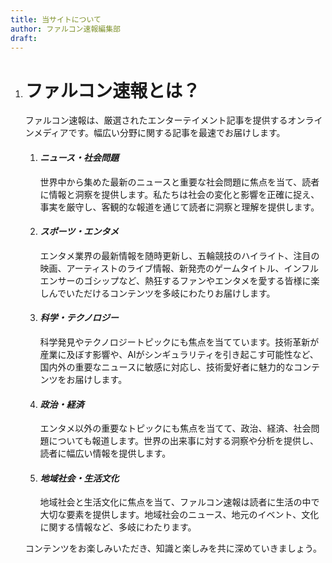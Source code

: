 ```yaml
---
title: 当サイトについて
author: ファルコン速報編集部
draft: 
---
```


1. # ファルコン速報とは？

    ファルコン速報は、厳選されたエンターテイメント記事を提供するオンラインメディアです。幅広い分野に関する記事を最速でお届けします。

    1. #### *ニュース・社会問題*
    
        世界中から集めた最新のニュースと重要な社会問題に焦点を当て、読者に情報と洞察を提供します。私たちは社会の変化と影響を正確に捉え、事実を厳守し、客観的な報道を通じて読者に洞察と理解を提供します。

    1. #### *スポーツ・エンタメ*

        エンタメ業界の最新情報を随時更新し、五輪競技のハイライト、注目の映画、アーティストのライブ情報、新発売のゲームタイトル、インフルエンサーのゴシップなど、熱狂するファンやエンタメを愛する皆様に楽しんでいただけるコンテンツを多岐にわたりお届けします。

    1. #### *科学・テクノロジー*

        科学発見やテクノロジートピックにも焦点を当てています。技術革新が産業に及ぼす影響や、AIがシンギュラリティを引き起こす可能性など、国内外の重要なニュースに敏感に対応し、技術愛好者に魅力的なコンテンツをお届けします。

    1. #### *政治・経済*

        エンタメ以外の重要なトピックにも焦点を当てて、政治、経済、社会問題についても報道します。世界の出来事に対する洞察や分析を提供し、読者に幅広い情報を提供します。

    1. #### *地域社会・生活文化*
        
        地域社会と生活文化に焦点を当て、ファルコン速報は読者に生活の中で大切な要素を提供します。地域社会のニュース、地元のイベント、文化に関する情報など、多岐にわたります。

    コンテンツをお楽しみいただき、知識と楽しみを共に深めていきましょう。